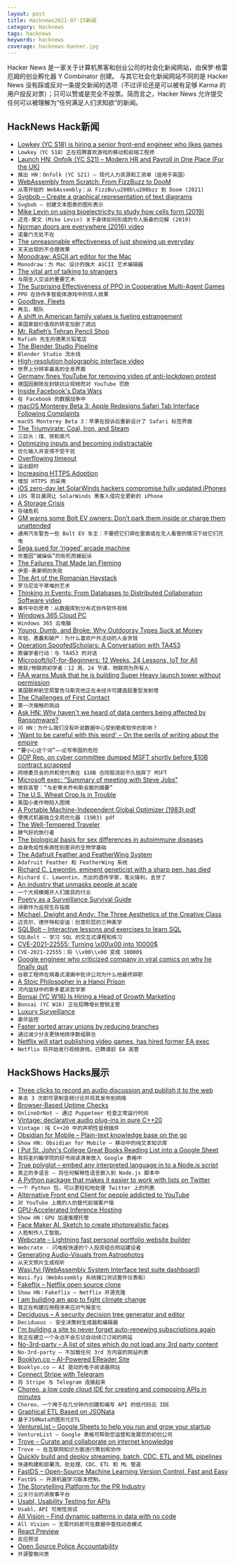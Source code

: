 ```yaml
---
layout: post
title: Hacknews2021-07-15新闻
category: Hacknews
tags: hacknews
keywords: hacknews
coverage: hacknews-banner.jpg
---
```


Hacker News 是一家关于计算机黑客和创业公司的社会化新闻网站，由保罗·格雷厄姆的创业孵化器 Y Combinator 创建。
与其它社会化新闻网站不同的是 Hacker News 没有踩或反对一条提交新闻的选项（不过评论还是可以被有足够 Karma 的用户投反对票）；只可以赞或是完全不投票。简而言之，Hacker News 允许提交任何可以被理解为“任何满足人们求知欲”的新闻。

## HackNews Hack新闻


- [Lowkey (YC S18) is hiring a senior front-end engineer who likes games](https://www.notion.so/lowkeygg/Lowkey-Job-Board-39a26c1b4a00493fadc26249185df748)
- `Lowkey（YC S18）正在招聘喜欢游戏的移动和前端工程师`
- [Launch HN: Onfolk (YC S21) – Modern HR and Payroll in One Place (For the UK)](item?id=27830978)
- `推出 HN：Onfolk (YC S21) – 现代人力资源和工资单（适用于英国）`
- [WebAssembly from Scratch: From FizzBuzz to DooM](https://github.com/diekmann/wasm-fizzbuzz)
- `从零开始的 WebAssembly：从 FizzBu\u200b\u200bzz 到 Doom (2021)`
- [Svgbob – Create a graphical representation of text diagrams](https://github.com/ivanceras/svgbob)
- `Svgbob – 创建文本图表的图形表示`
- [Mike Levin on using bioelectricity to study how cells form (2019)](https://wyss.harvard.edu/news/mike-levin-on-electrifying-insights-into-how-bodies-form/)
- `迈克·莱文 (Mike Levin) 关于身体如何形成的令人振奋的见解 (2019)`
- [Norman doors are everywhere (2016) video](https://www.youtube.com/watch?v=yY96hTb8WgI)
- `诺曼门无处不在`
- [The unreasonable effectiveness of just showing up everyday](https://typesense.org/blog/the-unreasonable-effectiveness-of-just-showing-up-everyday/)
- `天天出现的不合理效果`
- [Monodraw: ASCII art editor for the Mac](https://monodraw.helftone.com/)
- `Monodraw：为 Mac 设计的强大 ASCII 艺术编辑器`
- [The vital art of talking to strangers](https://www.economist.com/books-and-arts/2021/07/10/the-vital-art-of-talking-to-strangers)
- `与陌生人交谈的重要艺术`
- [The Surprising Effectiveness of PPO in Cooperative Multi-Agent Games](https://bair.berkeley.edu/blog/2021/07/14/mappo/)
- `PPO 在协作多智能体游戏中的惊人效果`
- [Goodbye, Fleets](https://blog.twitter.com/en_us/topics/product/2021/goodbye-fleets)
- `再见，舰队`
- [A shift in American family values is fueling estrangement](https://www.theatlantic.com/family/archive/2021/01/why-parents-and-kids-get-estranged/617612/)
- `美国家庭价值观的转变加剧了疏远`
- [Mr. Rafieh’s Tehran Pencil Shop](https://www.ana.press/photo/548339/دنیای-مداد-رنگی)
- `Rafieh 先生的德黑兰铅笔店`
- [The Blender Studio Pipeline](https://cloud.blender.org/blog/the-blender-studio-pipeline/)
- `Blender Studio 流水线`
- [High-resolution holographic interface video](https://lookingglassfactory.com/8k)
- `世界上分辨率最高的全息界面`
- [Germany fines YouTube for removing video of anti-lockdown protest](https://www.mediaite.com/news/germany-fines-youtube-six-figures-for-removing-video-of-anti-lockdown-protest/)
- `德国因删除反封锁抗议视频而对 YouTube 罚款`
- [Inside Facebook's Data Wars](https://www.nytimes.com/2021/07/14/technology/facebook-data.html)
- `在 Facebook 的数据战争中`
- [macOS Monterey Beta 3: Apple Redesigns Safari Tab Interface Following Complaints](https://www.macrumors.com/2021/07/14/macos-monterey-safari-redesign/)
- `macOS Monterey Beta 3：苹果在投诉后重新设计了 Safari 标签界面`
- [The Triumvirate: Coal, Iron, and Steam](https://technicshistory.com/2021/07/13/the-triumvirate-coal-iron-and-steam/)
- `三巨头：煤、铁和蒸汽`
- [Optimizing inputs and becoming indistractable](https://sovereign-individual.xyz/posts/becoming-indistractable/)
- `优化输入并变得不受干扰`
- [Overflowing timeout](https://memgraph.com/blog/overflowing-timeout)
- `溢出超时`
- [Increasing HTTPS Adoption](https://blog.chromium.org/2021/07/increasing-https-adoption.html)
- `增加 HTTPS 的采用`
- [iOS zero-day let SolarWinds hackers compromise fully updated iPhones](https://arstechnica.com/gadgets/2021/07/solarwinds-hackers-used-an-ios-0-day-to-steal-google-and-microsoft-credentials/)
- `iOS 零日漏洞让 SolarWinds 黑客入侵完全更新的 iPhone`
- [A Storage Crisis](http://blogs.harvard.edu/doc/2021/06/24/a-storage-crisis/)
- `存储危机`
- [GM warns some Bolt EV owners: Don’t park them inside or charge them unattended](https://www.cnbc.com/2021/07/14/gm-warns-some-bolt-ev-owners-dont-park-them-inside-or-charge-them-unattended-overnight.html)
- `通用汽车警告一些 Bolt EV 车主：不要把它们停在里面或在无人看管的情况下给它们充电`
- [Sega sued for ‘rigged’ arcade machine](https://www.polygon.com/22573590/sega-key-master-arcade-game-class-action-lawsuit)
- `世嘉因“被操纵”的街机而被起诉`
- [The Failures That Made Ian Fleming](https://newrepublic.com/article/162964/failures-made-ian-fleming-james-bond-biography-review)
- `伊恩·弗莱明的失败`
- [The Art of the Romanian Haystack](https://www.kuriositas.com/2013/09/the-art-of-romanian-haystack.html)
- `罗马尼亚干草堆的艺术`
- [Thinking in Events: From Databases to Distributed Collaboration Software video](https://martin.kleppmann.com/2021/07/02/debs-keynote-thinking-in-events.html)
- `事件中的思考：从数据库到分布式协作软件视频`
- [Windows 365 Cloud PC](https://www.microsoft.com/en-us/microsoft-365/blog/2021/07/14/introducing-a-new-era-of-hybrid-personal-computing-the-windows-365-cloud-pc/)
- `Windows 365 云电脑`
- [Young, Dumb, and Broke: Why Outdoorsy Types Suck at Money](https://www.outsideonline.com/culture/essays-culture/money-problems-outdoor-dirtbag-culture/)
- `年轻、愚蠢和破产：为什么喜欢户外活动的人会贪钱`
- [Operation SpoofedScholars: A Conversation with TA453](https://www.proofpoint.com/us/blog/threat-insight/operation-spoofedscholars-conversation-ta453)
- `欺骗学者行动：与 TA453 的对话`
- [Microsoft/IoT-for-Beginners: 12 Weeks, 24 Lessons, IoT for All](https://github.com/microsoft/IoT-For-Beginners)
- `微软/物联网初学者：12 周，24 节课，物联网为所有人`
- [FAA warns Musk that he is building Super Heavy launch tower without permission](https://www.reuters.com/business/aerospace-defense/faa-warns-spacex-it-has-not-approved-new-texas-launch-site-tower-2021-07-14/)
- `美国联邦航空局警告马斯克他正在未经许可建造超重型发射塔`
- [The Challenges of First Contact](https://transfer-orbit.ghost.io/science-fiction-first-contact-desolation-conquerors-martine-zahn/)
- `第一次接触的挑战`
- [Ask HN: Why haven't we heard of data centers being affected by Ransomware?](item?id=27841137)
- `问 HN：为什么我们没有听说数据中心受到勒索软件的影响？`
- ['Want to be careful with this word' – On the perils of writing about the empire](https://katz.substack.com/p/on-the-perils-of-writing-about-the)
- `“要小心这个词”——论写帝国的危险`
- [GOP Rep. on cyber committee dumped MSFT shortly before $10B contract scrapped](https://www.salon.com/2021/07/14/gop-rep-on-cyber-committee-dumped-msft-stock-shortly-before-10b-pentagon-contract-was-scrapped/)
- `网络委员会的共和党代表在 $10B 合同取消前不久抛弃了 MSFT`
- [Microsoft exec: “Summary of meeting with Steve Jobs"](https://twitter.com/TechEmails/status/1412448981574209537)
- `微软高管：“与史蒂夫乔布斯会面的摘要”`
- [The U.S. Wheat Crop Is in Trouble](https://gizmodo.com/the-u-s-wheat-crop-is-in-trouble-1847281693)
- `美国小麦作物陷入困境`
- [A Portable Machine-Independent Global Optimizer (1983) pdf](https://www.researchgate.net/publication/213890050_A_portable_machine-independent_global_optimizer_-_design_and_measurements)
- `便携式机器独立全局优化器 (1983) pdf`
- [The Well-Tempered Traveler](https://www.google.com/welltemperedtraveler/)
- `脾气好的旅行者`
- [The biological basis for sex differences in autoimmune diseases](https://www.nature.com/articles/d41586-021-01836-9)
- `自身免疫性疾病性别差异的生物学基础`
- [The Adafruit Feather and FeatherWing System](https://learn.adafruit.com/adafruit-feather/feather-specification)
- `Adafruit Feather 和 FeatherWing 系统`
- [Richard C. Lewontin, eminent geneticist with a sharp pen, has died](https://www.nytimes.com/2021/07/07/science/richard-c-lewontin-dead.html)
- `Richard C. Lewontin，杰出的遗传学家，笔尖锋利，去世了`
- [An industry that unmasks people at scale](https://www.vice.com/en/article/epnmvz/industry-unmasks-at-scale-maid-to-pii)
- `一个大规模揭开人们面具的行业`
- [Poetry as a Surveillance Survival Guide](https://pursuit.unimelb.edu.au/articles/poetry-as-a-surveillance-survival-guide)
- `诗歌作为监视生存指南`
- [Michael, Dwight and Andy: The Three Aesthetics of the Creative Class](https://alexdanco.com/2021/07/08/michael-dwight-and-andy-the-three-aesthetics-of-the-creative-class/)
- `迈克尔、德怀特和安迪：创意阶层的三种美学`
- [SQLBolt – Interactive lessons and exercises to learn SQL](https://sqlbolt.com/)
- `SQLBolt – 学习 SQL 的交互式课程和练习`
- [CVE-2021-22555: Turning \x00\x00 into 10000$](https://google.github.io/security-research/pocs/linux/cve-2021-22555/writeup.html)
- `CVE-2021-22555：将 \\x00\\x00 变成 10000$`
- [Google engineer who criticized company in viral comics on why he finally quit](https://mashable.com/article/google-engineer-manu-cornet-comics-critique)
- `谷歌工程师在病毒式漫画中批评公司为什么他最终辞职`
- [A Stoic Philosopher in a Hanoi Prison](https://newsletter.butwhatfor.com/p/takeaway-friday-a-stoic-philosopher)
- `河内监狱中的斯多葛派哲学家`
- [Bonsai (YC W16) Is Hiring a Head of Growth Marketing](https://www.ycombinator.com/companies/bonsai/jobs/HY1P6AN-head-of-growth-marketing)
- `Bonsai (YC W16) 正在招聘增长营销主管`
- [Luxury Surveillance](https://reallifemag.com/luxury-surveillance/)
- `豪华监控`
- [Faster sorted array unions by reducing branches](https://lemire.me/blog/2021/07/14/faster-sorted-array-unions-by-reducing-branches/)
- `通过减少分支更快地排序数组联合`
- [Netflix will start publishing video games, has hired former EA exec](https://arstechnica.com/gaming/2021/07/netflix-will-start-publishing-video-games-has-hired-former-ea-exec/)
- `Netflix 将开始发行视频游戏，已聘请前 EA 高管`


## HackShows Hacks展示

- [ Three clicks to record an audio discussion and publish it to the web](https://racket.com)
- `单击 3 次即可录制音频讨论并将其发布到网络`
- [ Browser-Based Uptime Checks](https://onlineornot.com/browser-checks)
- `OnlineOrNot – 通过 Puppeteer 检查正常运行时间`
- [ Vintage: declarative audio plug-ins in pure C++20](https://github.com/jcelerier/vintage)
- `Vintage：纯 C++20 中的声明性音频插件`
- [ Obsidian for Mobile – Plain-text knowledge base on the go](https://obsidian.md/mobile)
- `Show HN: Obsidian for Mobile – 移动中的纯文本知识库`
- [ I Put St. John's College Great Books Reading List into a Google Sheet](https://docs.google.com/spreadsheets/d/1L5PdZduQaFVQi_uY3x2lwbTyfmJwWeuO7Gf_zANGSG0/edit#gid=0)
- `我将圣约翰学院的好书阅读清单放入 Google 表格中`
- [ True polyglot – embed any interpreted language in to a Node.js script](https://www.npmjs.com/package/polyglot-tag)
- `真正的多语言 – 将任何解释性语言嵌入到 Node.js 脚本中`
- [ A Python package that makes it easier to work with lists on Twitter](https://github.com/shijithpk/twitter_list_mgmt)
- `一个 Python 包，可以更轻松地处理 Twitter 上的列表`
- [ Alternative Front end Client for people addicted to YouTube](https://github.com/Nassim-Saboundji/FollowOnly-for-YouTube)
- `对 YouTube 上瘾的人的替代前端客户端`
- [ GPU-Accelerated Inference Hosting](https://inferrd.com/?gpu)
- `Show HN：GPU 加速推理托管`
- [ Face Maker AI. Sketch to create photorealistic faces](https://massless.io/tool/face-maker-ai/)
- `人脸制作人工智能。`
- [ Webcrate – Lightning fast personal portfolio website builder](https://webcrate.co)
- `Webcrate - 闪电般快速的个人投资组合网站建设者`
- [ Generating Audio-Visuals from Astrophotos](https://www.astrumnft.art/process.html)
- `从天文照片生成视听`
- [ Wasi.fyi (WebAssembly System Interface test suite dashboard)](https://wasi.fyi)
- `Wasi.fyi（WebAssembly 系统接口测试套件仪表板）`
- [ Fakeflix – Netflix open source clone](https://github.com/Th3Wall/Fakeflix)
- `Show HN：Fakeflix – Netflix 开源克隆`
- [ I am building am app to fight climate change](https://changeit.app/information/download/)
- `我正在构建应用程序来应对气候变化`
- [ Deciduous – A security decision tree generator and editor](https://swagitda.com/deciduous/)
- `Deciduous - 安全决策树生成器和编辑器`
- [ I'm building a site to never forget auto-renewing subscriptions again](https://everlint.com)
- `我正在建立一个永远不会忘记自动续订订阅的网站`
- [ No-3rd-party – A list of sites which do not load any 3rd party content](https://github.com/midzer/no-3rd-party)
- `No-3rd-party – 不加载任何 3rd 方内容的网站列表`
- [ Booklyn.co – AI-Powered EReader Site](https://www.booklyn.co/)
- `Booklyn.co – AI 驱动的电子阅读器网站`
- [ Connect Stripe with Telegram](https://overgroups.com)
- `将 Stripe 与 Telegram 连接起来`
- [ Choreo, a low code cloud IDE for creating and composing APIs in minutes](https://wso2.com/choreo/)
- `Choreo，一个用于在几分钟内创建和编写 API 的低代码云 IDE`
- [ Graphical ETL Based on JSONata](https://www.youtube.com/watch?v=ZsjyucALidY)
- `基于JSONata的图形化ETL`
- [ VentureList – Google Sheets to help you run and grow your startup](https://venturelist.io/)
- `VentureList – Google 表格可帮助您运营和发展您的初创公司`
- [ Trove – Curate and collaborate on internet knowledge](https://trove.to/?ref=hn)
- `Trove – 在互联网知识方面进行策划和协作`
- [ Quickly build and deploy streaming, batch, CDC, ETL and ML pipelines](https://streamsets.com/beta-sign-up/)
- `快速构建和部署流、批处理、CDC、ETL 和 ML 管道`
- [ FastDS – Open-Source Machine Learning Version Control. Fast and Easy](https://github.com/dagshub/fds)
- `FastDS – 开源机器学习版本控制。`
- [ The Storytelling Platform for the PR Industry](https://HelloScribe.ai)
- `公关行业的讲故事平台`
- [ Usabl, Usability Testing for APIs](item?id=27834572)
- `Usabl，API 可用性测试`
- [ All Vision – Find dynamic patterns in data with no code](https://www.all.vision)
- `All Vision – 无需代码即可在数据中查找动态模式`
- [ React Preview](https://marketplace.visualstudio.com/items?itemName=zenclabs.reactpreview)
- `反应预览`
- [ Open Source Police Accountability](https://BadApple.tools)
- `开源警察问责`


